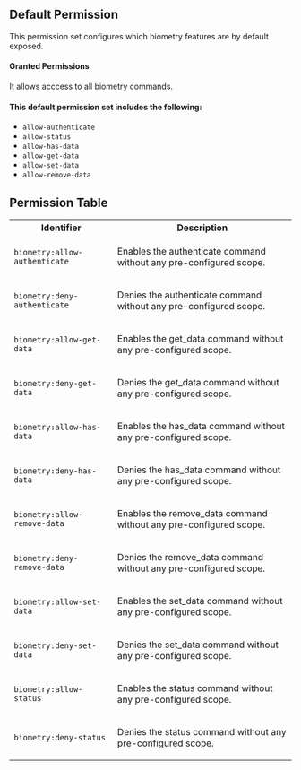 ## Default Permission

This permission set configures which
biometry features are by default exposed.

#### Granted Permissions

It allows acccess to all biometry commands.

#### This default permission set includes the following:

- `allow-authenticate`
- `allow-status`
- `allow-has-data`
- `allow-get-data`
- `allow-set-data`
- `allow-remove-data`

## Permission Table

<table>
<tr>
<th>Identifier</th>
<th>Description</th>
</tr>


<tr>
<td>

`biometry:allow-authenticate`

</td>
<td>

Enables the authenticate command without any pre-configured scope.

</td>
</tr>

<tr>
<td>

`biometry:deny-authenticate`

</td>
<td>

Denies the authenticate command without any pre-configured scope.

</td>
</tr>

<tr>
<td>

`biometry:allow-get-data`

</td>
<td>

Enables the get_data command without any pre-configured scope.

</td>
</tr>

<tr>
<td>

`biometry:deny-get-data`

</td>
<td>

Denies the get_data command without any pre-configured scope.

</td>
</tr>

<tr>
<td>

`biometry:allow-has-data`

</td>
<td>

Enables the has_data command without any pre-configured scope.

</td>
</tr>

<tr>
<td>

`biometry:deny-has-data`

</td>
<td>

Denies the has_data command without any pre-configured scope.

</td>
</tr>

<tr>
<td>

`biometry:allow-remove-data`

</td>
<td>

Enables the remove_data command without any pre-configured scope.

</td>
</tr>

<tr>
<td>

`biometry:deny-remove-data`

</td>
<td>

Denies the remove_data command without any pre-configured scope.

</td>
</tr>

<tr>
<td>

`biometry:allow-set-data`

</td>
<td>

Enables the set_data command without any pre-configured scope.

</td>
</tr>

<tr>
<td>

`biometry:deny-set-data`

</td>
<td>

Denies the set_data command without any pre-configured scope.

</td>
</tr>

<tr>
<td>

`biometry:allow-status`

</td>
<td>

Enables the status command without any pre-configured scope.

</td>
</tr>

<tr>
<td>

`biometry:deny-status`

</td>
<td>

Denies the status command without any pre-configured scope.

</td>
</tr>
</table>
